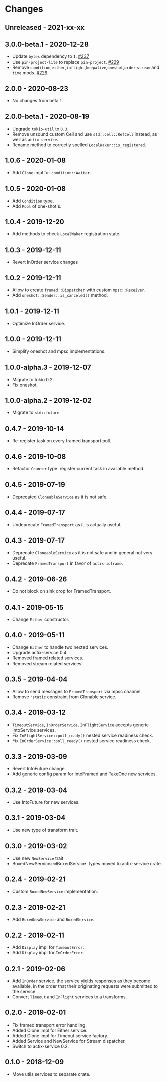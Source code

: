 # Changes

## Unreleased - 2021-xx-xx


## 3.0.0-beta.1 - 2020-12-28
* Update `bytes` dependency to `1`. [#237]
* Use `pin-project-lite` to replace `pin-project`. [#229]
* Remove `condition`,`either`,`inflight`,`keepalive`,`oneshot`,`order`,`stream` and `time` mods. [#229]

[#229]: https://github.com/actix/actix-net/pull/229
[#237]: https://github.com/actix/actix-net/pull/237


## 2.0.0 - 2020-08-23
* No changes from beta 1.


## 2.0.0-beta.1 - 2020-08-19
* Upgrade `tokio-util` to `0.3`.
* Remove unsound custom Cell and use `std::cell::RefCell` instead, as well as `actix-service`.
* Rename method to correctly spelled `LocalWaker::is_registered`.


## 1.0.6 - 2020-01-08
* Add `Clone` impl for `condition::Waiter`.


## 1.0.5 - 2020-01-08
* Add `Condition` type.
* Add `Pool` of one-shot's.


## 1.0.4 - 2019-12-20
* Add methods to check `LocalWaker` registration state.


## 1.0.3 - 2019-12-11
* Revert InOrder service changes


## 1.0.2 - 2019-12-11
* Allow to create `framed::Dispatcher` with custom `mpsc::Receiver`.
* Add `oneshot::Sender::is_canceled()` method.


## 1.0.1 - 2019-12-11
* Optimize InOrder service.


## 1.0.0 - 2019-12-11
* Simplify oneshot and mpsc implementations.


## 1.0.0-alpha.3 - 2019-12-07
* Migrate to tokio 0.2.
* Fix oneshot.


## 1.0.0-alpha.2 - 2019-12-02
* Migrate to `std::future`.


## 0.4.7 - 2019-10-14
* Re-register task on every framed transport poll.


## 0.4.6 - 2019-10-08
* Refactor `Counter` type. register current task in available method.


## 0.4.5 - 2019-07-19
* Deprecated `CloneableService` as it is not safe.


## 0.4.4 - 2019-07-17
* Undeprecate `FramedTransport` as it is actually useful.


## 0.4.3 - 2019-07-17
* Deprecate `CloneableService` as it is not safe and in general not very useful.
* Deprecate `FramedTransport` in favor of `actix-ioframe`.


## 0.4.2 - 2019-06-26
* Do not block on sink drop for FramedTransport.


## 0.4.1 - 2019-05-15
* Change `Either` constructor.


## 0.4.0 - 2019-05-11
* Change `Either` to handle two nexted services.
* Upgrade actix-service 0.4.
* Removed framed related services.
* Removed stream related services.


## 0.3.5 - 2019-04-04
* Allow to send messages to `FramedTransport` via mpsc channel.
* Remove `'static` constraint from Clonable service.


## 0.3.4 - 2019-03-12
* `TimeoutService`, `InOrderService`, `InFlightService` accepts generic IntoService services.
* Fix `InFlightService::poll_ready()` nested service readiness check.
* Fix `InOrderService::poll_ready()` nested service readiness check.


## 0.3.3 - 2019-03-09
* Revert IntoFuture change.
* Add generic config param for IntoFramed and TakeOne new services.


## 0.3.2 - 2019-03-04
* Use IntoFuture for new services.

## 0.3.1 - 2019-03-04
* Use new type of transform trait.


## 0.3.0 - 2019-03-02
* Use new `NewService` trait
* BoxedNewService` and `BoxedService` types moved to actix-service crate.


## 0.2.4 - 2019-02-21
* Custom `BoxedNewService` implementation.


## 0.2.3 - 2019-02-21
* Add `BoxedNewService` and `BoxedService`.


## 0.2.2 - 2019-02-11
* Add `Display` impl for `TimeoutError`.
* Add `Display` impl for `InOrderError`.


## 0.2.1 - 2019-02-06
* Add `InOrder` service. the service yields responses as they become available,
  in the order that their originating requests were submitted to the service.
* Convert `Timeout` and `InFlight` services to a transforms.


## 0.2.0 - 2019-02-01
* Fix framed transport error handling.
* Added Clone impl for Either service.
* Added Clone impl for Timeout service factory.
* Added Service and NewService for Stream dispatcher.
* Switch to actix-service 0.2.


## 0.1.0 - 2018-12-09
* Move utils services to separate crate.
